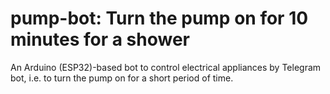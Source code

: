# pump-bot: Turn the pump on for 10 minutes for a shower

An Arduino (ESP32)-based bot to control electrical appliances by Telegram bot, i.e. to turn the pump on for a short period of time.
